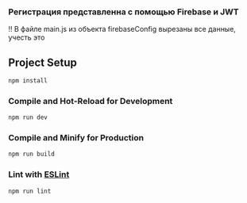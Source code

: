 ### Регистрация представленна с помощью Firebase и JWT 
!! В файле main.js из объекта firebaseConfig вырезаны все данные, учесть это 

## Project Setup

```sh
npm install
```

### Compile and Hot-Reload for Development

```sh
npm run dev
```

### Compile and Minify for Production

```sh
npm run build
```

### Lint with [ESLint](https://eslint.org/)

```sh
npm run lint
```
